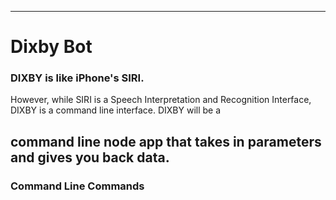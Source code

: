 ----------------------------------------------
# Dixby Bot

### DIXBY is like iPhone's SIRI. 
However, while SIRI is a Speech Interpretation and Recognition Interface, DIXBY is a command line interface. DIXBY will be a 

command line node app that takes in parameters and gives you back data.
----------------------------------------------
### Command Line Commands

